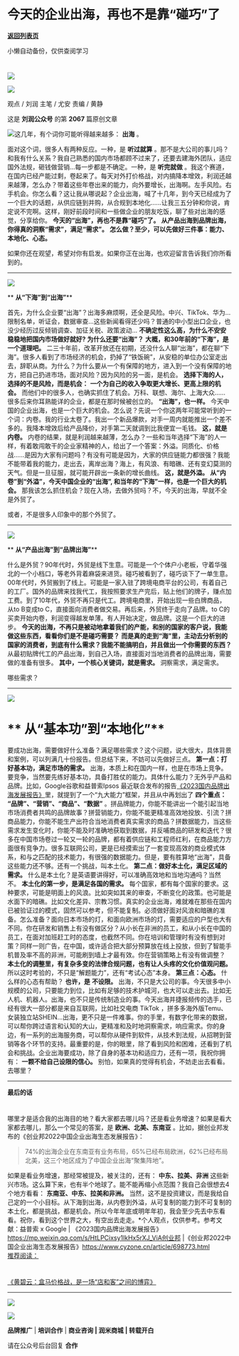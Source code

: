 # 今天的企业出海，再也不是靠“碰巧”了

[**返回列表页**](/gzh/刘润)

小懒自动备份，仅供查阅学习

#
![](https://mmbiz.qpic.cn/sz_mmbiz_jpg/Eia1pKbzLGbQ05rqf4tHyB6X44YvIRZf7ciayibtRy0rVSib8CQjW35A8ibcicFzDvdSceZ3wxRFa7icOhIMKPHicVnvEw/640?wx_fmt=jpeg&wxfrom;=5&wx;_lazy=1&wx;_co=1)

![](https://mmbiz.qpic.cn/sz_mmbiz_gif/Eia1pKbzLGbQ6ibJcyN3bjqUC6ZM7uH3pIb3LzibrSqrMo2PjRKdtibVP78g2Sx2MIwTZITjQvAiafkIicDyKvyqvJuQ/640?wx_fmt=gif&from;=appmsg&wxfrom;=5&wx;_lazy=1&wx;_co=1)

观点 / 刘润 主笔 / 尤安 责编 / 黄静

这是 **刘润公众号** 的第 **2067** 篇原创文章

  

![](https://mmbiz.qpic.cn/sz_mmbiz_png/Eia1pKbzLGbSZ57HPo7A5mhKzhKlg5AokaIREqaw64oGKpiaSg9pz2EjBp3ZRqWY1KtKS3jGJY8tT6KuU1elczBQ/640?wx_fmt=png&wxfrom;=5&wx;_lazy=1&wx;_co=1)这几年，有个词你可能听得越来越多：
**出海** 。

面对这个词，很多人有两种反应。一种，是 **听过就算**
。那不是大公司的事儿吗？和我有什么关系？我自己熟悉的国内市场都顾不过来了，还要去建海外团队，适应国外法规，砸钱做营销...每一步都是不确定。一种，是
**听完就做**
。我这个赛道，在国内已经产能过剩，卷起来了。每天对外打价格战，对内搞降本增效，利润还越来越薄，怎么办？带着这些年卷出来的能力，向外要增长，出海啊。左手风险。右手机会。你怎么看？这让我从哪说起？企业出海，喊了十几年，到今天已经成为了一个巨大的话题，从供应链到并购，从合规到本地化......让我三五分钟和你说，肯定说不完啊。这样，刚好前段时间和一些做企业的朋友吃饭，聊了些对出海的感觉，分享给你。
**今天的“出海”，再也不是靠“碰巧”了。** **从产品出海到品牌出海，你得真的洞察“需求”，满足“需求”。**
**怎么做？至少，可以先做好三件事：能力、本地化、心态。**

如果你还在观望，希望对你有启发。如果你正在出海，也欢迎留言告诉我们你所看到的。  
  

* * *

  

![](https://mmbiz.qpic.cn/sz_mmbiz_png/Eia1pKbzLGbSZ57HPo7A5mhKzhKlg5AokGuTJ7iaXLka0P3SWib72tWhUQ0gF1XSW0512qjp1LtB15p00XD4RibnQw/640?wx_fmt=png&wxfrom;=5&wx;_lazy=1&wx;_co=1)

 ** **从“下海”到“出海”****

  

首先，为什么企业要“出海”？出海多麻烦啊，还全是风险。中兴、TikTok、华为...限制名单，听证会，数据审查...这些新闻看得还少吗？普通的中小型出口企业，也没少经历过反倾销调查、加征关税、政策波动...
**不确定性这么高，为什么不安安稳稳地把国内市场做好就好? 为什么还要“出海”？** **大概，和30年前的“下海”，是一个道理吧。**
二三十年前，改革开放还在初期，还没什么人聊“出海”，都在聊“下海”。很多人看到了市场经济的机会，扔掉了“铁饭碗”，从安稳的单位办公室走出去，辞职从商。为什么？为什么要从一个有保障的地方，进入到一个没有保障的地方，把自己扔进市场，面对风险？因为风险的另一面，是机会。
**选择下海的人，选择的不是风险，而是机会：** **一个为自己的收入争取更大增长、更高上限的机会。**
而他们中的很多人，也确实抓住了机会。万科、联想、海尔、上海大众……很多后来你耳熟能详的企业，都是在那时候被创立的。 **“出海”，也一样。**
今天中国的企业出海，也是一个巨大的机会。怎么说？先说一个你这两年可能常听到的一个词：内卷。我的行业太卷了。我出一个新品爆款，对手一周内就能推出一个差不多的。我降本增效后给产品降价，对手第二天就调到比我便宜一毛钱。
**这，就是内卷。**
内卷的结果，就是利润越来越薄，怎么办？一些和当年选择“下海”的人一样，有着敢闯敢干的企业家精神的人，给出了一个答案：外溢。同质化、价格战......是因为大家有问题吗？有没有可能是因为，大家的供应链能力都很强？我能不能带着我的能力，走出去，离岸出海？海上，有风浪、有暗礁、还有变幻莫测的天气。但是一旦征服，就可能开辟出一条新的增长曲线。
**这，就是外溢。** **从“内卷”到“外溢”，今天中国企业的“出海”, 和当年的“下海”一样，也是一个巨大的机会。**
那我该怎么抓住机会？现在入场，去做外贸吗？不，今天的出海，早就不全是外贸了。

或者，不是很多人印象中的那个外贸了。  
  

* * *

  

![](https://mmbiz.qpic.cn/sz_mmbiz_png/Eia1pKbzLGbSZ57HPo7A5mhKzhKlg5Aok2AIiaJW7l8erHxZALX3I4UCZ6icOiaG54icicgBCn0whu5uVqgIHoicjBcLQ/640?wx_fmt=png&wxfrom;=5&wx;_lazy=1&wx;_co=1)

 ** **从“产品出海”到“品牌出海”****

  

什么是外贸？90年代时，外贸是线下生意。可能是一个个体户小老板，守着华强北的一个小档口，等老外背着麻袋来进货。碰巧被看到了，碰巧谈下了一单生意。00年代时，外贸搬到了线上。可能是一家入驻了跨境电商平台的公司，有着自己的工厂。国外的品牌来找我代工，我按照要求生产完后，贴上他们的牌子，赚点加工费。到了10年代，外贸不再只是代工。跨境电商里，开始出现一些白牌商品，从to
B变成to C，直接面向消费者做交易。再后来，外贸终于走向了品牌。to C的买卖开始内卷，利润变得越发单薄。有人开始决定，做品牌。这是一个巨大的进步。
**今天的出海，不再只是被动地拿着我们的产能，和别的国家的客户说，我能做这些东西，看看你们是不是碰巧需要？**
**而是真的走到“海”里，主动去分析别的国家的消费者，到底有什么需求？我能不能搞明白，并且做出一个你需要的东西？**
从最初贴牌代工的产品出海，到自己入场，直接面对当地消费者的品牌出海，需要做的准备有很多。 **其中，一个核心关键词，就是需求。** 洞察需求，满足需求。

哪些需求？  
  

* * *

  

![](https://mmbiz.qpic.cn/sz_mmbiz_png/Eia1pKbzLGbSZ57HPo7A5mhKzhKlg5Aokezdsfgaic9nO4x42qusQ3vJ1xBvIibK36YQcwCjGZG47h65kADxNNYmg/640?wx_fmt=png&wxfrom;=5&wx;_lazy=1&wx;_co=1)

#  ** **从“基本功”到“本地化”****

  

要成功出海，需要做好什么准备？满足哪些需求？这个问题，说大很大，具体背景和案例，可以列满几十份报告。但总结下来，不妨可以先做好三点。
**第一点：打好基本功，满足市场的需求。**
出海，本质上和在国内一样，也是在市场上竞争。要竞争，当然要先练好基本功，具备打胜仗的能力。具体什么能力？无外乎产品和品牌。比如，Google谷歌和益普索Ipsos
最近联合发布的报告[《2023国内品牌出海发展报告》](https://mp.weixin.qq.com/s?__biz=MjM5Mzg5Nzk1MQ==&mid=2650981568&idx=1&sn=9cd07f050361728ba51d809b6236d5f1&scene=21#wechat_redirect)里，就提到了一个“九大能力”框架，并且从中再划出了
**四个重点：** **“品牌”、“营销”、“商品”、“数据”**
。拼品牌能力，你能不能讲出一个能引起当地市场消费者共鸣的品牌故事？拼营销能力，你能不能更精准高效地投放、引流？拼商品能力，你能不能生产出符合当地消费者真实需求的商品？拼数据能力，当这些需求发生变化时，你能不能及时准确地获取到数据，并反哺商品的研发和迭代？很多在中国市场卷过一轮又一轮的品牌，都有着供应链和工程师红利，在商品能力方面很有竞争力。很多互联网公司，更是已经摸索出了一套变现高效的商业模式体系，和与之匹配的技术能力，有很强的数据能力。但是，要有胜算地“出海”，具备这些能力还不够。还有一个挑战，叫本土化。
**第二点：做好本土化，满足区域的需求。** 什么是本土化？是英语要讲得好，可以准确高效地和当地沟通吗？当然不。 **本土化的第一步，是满足各国的需求。**
每个国家，都有每个国家的要求。这种要求，可能是明面上的风浪。比如突如其来的审查，不断变化的政策。也可能是水面下的暗礁。比如文化差异、宗教习惯。真实的企业出海，难就难在那些在国内已被验证过的模式，固然可以参考，但不能复制。必须做好面对风浪和暗礁的准备。怎么准备？面向日本市场的灯，和面向欧洲市场的灯，需要适应的户型也大有不同。你在研发和销售上有没有做区分？从小长在非洲的员工，和从小长在中国的员工，在面对加班赶工时的态度，也截然不同。你在培训和管理时有没有想到对策？同样一则广告，在中国，或许适合把大部分预算放在线上投放，但到了智能手机普及率不高的非洲，可能刷到墙上才最有效。你在营销策略上有没有做调整？
**本土化的调整里，有复杂多变的法律合规问题，也有让人头疼的文化价值观问题。** 所以这时考验的，不只是“解题能力”，还有“考试心态”本身。
**第三点：心态。** 什么样的心态有帮助？ **也许，是** **不设限。**
出海，不只是大公司的事。今天很多中小规模的公司，只要能力到位，比如有足够的技术护城河，也大可以走出去。比如无人机、机器人。出海，也不只是传统制造业的事。今天出海并捷报频传的选手，已经有很大一部分都是来自互联网，比如社交电商
TikTok
，拼多多海外版Temu、女装独立站SHEIN...出海，更不只是一件难事。你的手里，有数字化带来的数据，可以帮你跨过语言和认知的大山，更精准和及时地洞察需求，响应需求。你的身边，有一系列的出海服务商，可以帮你从硬件到软件，从技术到法规，从招聘到营销等各个环节的支持。最重要的是，你的眼里，除了看到风险和困难，还看到了机会和挑战。企业出海要成功，除了自身的基本功和适应力，还有一项，我祝你拥有：
**一颗不给自己设限的信心。** 别怕，如果真的觉得有机会，不妨走出去看看。去哪里？  
  

* * *

  
 **最后的话**  

#

哪里才是适合我的出海目的地？看大家都去哪儿吗？还是看业务增速？如果是看大家都去哪儿，那么一个常见的答案，是 **欧洲、北美、东南亚**
。比如，据创业邦发布的《创业邦2022中国企业出海生态发展报告》：

> 74%的出海企业在东南亚有业务布局，65%已经布局欧洲，62%已经布局北美，这三个地区成为了中国企业出海“聚集阵地”。

如果是看业务增速，那经常被提及，被关注的，还有： **中东、拉美、非洲**
这些新兴市场。这么算下来，也有半个地球了。能不能再缩小点范围？我自己会很想去4个地方看看： **东南亚、中东、拉美和非洲。**
当然，这不是投资建议，而是我给自己定的一个小目标。从下海到出海，从内卷到外溢，从可复制的能力到不可复制的本土化，都是挑战，都是机会。所以今年年底或明年年初，我会至少先去中东看看。祝你，看到这个世界之大，有空出去走走。*个人观点，仅供参考。参考文献：益普索
x Google | 《2023国内品牌出海发展报告》
https://mp.weixin.qq.com/s/HtLPCixsy1lkHx5rXJ_ViA创业邦
|《创业邦2022中国企业出海生态发展报告》https://www.cyzone.cn/article/698773.html  
[推荐阅读：](https://mp.weixin.qq.com/s?__biz=MjM5NjM5MjQ4MQ==&mid=2651723342&idx=2&sn=582f8eb6609eb457af5c660df0e3b426&chksm=bd134d008a64c4160ac2c4a66550a51d97bbb271886ef873eb65834e6957193df56cb7973e8e&token=676670113&lang=zh_CN&scene=21#wechat_redirect)

#
[《黄碧云：盒马价格战，是一场“店和客”之间的博弈》](https://mp.weixin.qq.com/s?__biz=MjM5NjM5MjQ4MQ==&mid=2651723342&idx=2&sn=582f8eb6609eb457af5c660df0e3b426&chksm=bd134d008a64c4160ac2c4a66550a51d97bbb271886ef873eb65834e6957193df56cb7973e8e&token=676670113&lang=zh_CN&scene=21#wechat_redirect)

* * *

  

[![](https://mmbiz.qpic.cn/sz_mmbiz_gif/Eia1pKbzLGbTn1dwtkEGh09Pv0jdViaXlLY09Libl7h459w2wTEFp92d2Twcn7xEucJJicaCKcjhVIy4LKM6JxmFSQ/640?wx_fmt=gif&wxfrom;=5&wx;_lazy=1&wx;_co=1)]()

![](https://mmbiz.qpic.cn/sz_mmbiz_gif/Eia1pKbzLGbRlVurZL4ThIJYNAolDzBhOpia62iaYurfBQSw9ZhShaC53I3kAmTGXvgicrhPze22EChI2a72R51naA/640?wx_fmt=gif&from;=appmsg)

 **品牌推广** | **培训合作** | **商业咨询 | 润米商城** **| 转载开白**

请在公众号后台回复 **合作**

